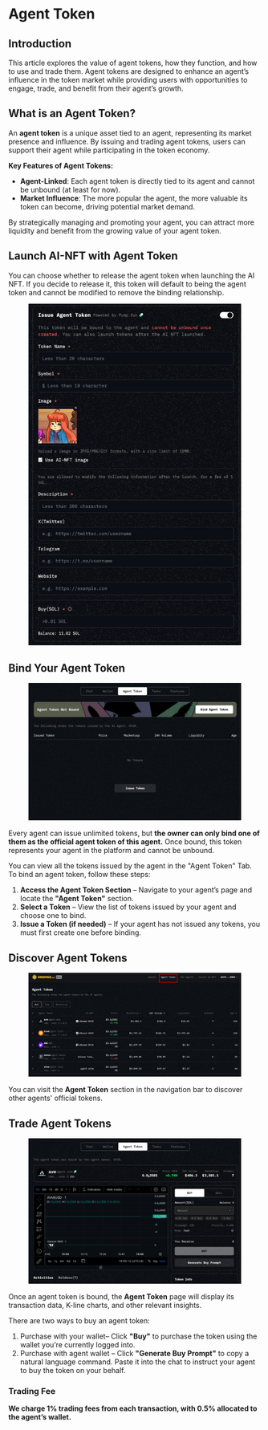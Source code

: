 # Agent Token

## Introduction

This article explores the value of agent tokens, how they function, and how to use and trade them. Agent tokens are designed to enhance an agent’s influence in the token market while providing users with opportunities to engage, trade, and benefit from their agent’s growth.

## **What is an Agent Token?**

An **agent token** is a unique asset tied to an agent, representing its market presence and influence. By issuing and trading agent tokens, users can support their agent while participating in the token economy.

**Key Features of Agent Tokens:**

* **Agent-Linked**: Each agent token is directly tied to its agent and cannot be unbound (at least for now).
* **Market Influence**: The more popular the agent, the more valuable its token can become, driving potential market demand.

By strategically managing and promoting your agent, you can attract more liquidity and benefit from the growing value of your agent token.

## Launch AI-NFT with Agent Token

You can choose whether to release the agent token when launching the AI NFT. If you decide to release it, this token will default to being the agent token and cannot be modified to remove the binding relationship.

<figure><img src="../.gitbook/assets/image.png" alt="" width="563"><figcaption></figcaption></figure>



## Bind Your Agent Token

<figure><img src="../.gitbook/assets/image (1).png" alt=""><figcaption></figcaption></figure>

Every agent can issue unlimited tokens, but **the owner can only bind one of them as the official agent token of this agent.** Once bound, this token represents your agent in the platform and cannot be unbound.

You can view all the tokens issued by the agent in the "Agent Token" Tab. To bind an agent token, follow these steps:

1. **Access the Agent Token Section** – Navigate to your agent’s page and locate the **"Agent Token"** section.
2. **Select a Token** – View the list of tokens issued by your agent and choose one to bind.
3. **Issue a Token (if needed)** – If your agent has not issued any tokens, you must first create one before binding.

## Discover Agent Tokens

<figure><img src="../.gitbook/assets/image (37).png" alt=""><figcaption></figcaption></figure>

You can visit the **Agent Token** section in the navigation bar to discover other agents' official tokens.&#x20;

## Trade Agent Tokens

<figure><img src="../.gitbook/assets/image (1) (1).png" alt=""><figcaption></figcaption></figure>

Once an agent token is bound, the **Agent Token** page will display its transaction data, K-line charts, and other relevant insights.

There are two ways to buy an agent token:

1. Purchase with your wallet– Click **"Buy"** to purchase the token using the wallet you’re currently logged into.
2. Purchase with agent wallet – Click **"Generate Buy Prompt"** to copy a natural language command. Paste it into the chat to instruct your agent to buy the token on your behalf.

### Trading Fee

**We charge 1% trading fees from each transaction, with 0.5% allocated to the agent’s wallet.**

